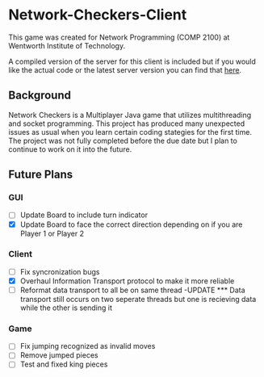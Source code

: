 # Network-Checkers-Client

This game was created for Network Programming (COMP 2100) at Wentworth Institute of Technology.

A compiled version of the server for this client is included but if you would like the actual code or the latest server version you can find that [here](https://github.com/Crichmond21/Network-Checkers-Server).

## Background
Network Checkers is a Multiplayer Java game that utilizes multithreading and socket programming. This project has produced many unexpected issues as usual when you learn certain coding stategies for the first time. The project was not fully completed before the due date but I plan to continue to work on it into the future.

## Future Plans

### GUI
- [ ] Update Board to include turn indicator
- [X] Update Board to face the correct direction depending on if you are Player 1 or Player 2

### Client
- [ ] Fix syncronization bugs
- [X] Overhaul Information Transport protocol to make it more reliable
- [ ] Reformat data transport to all be on same thread
	-UPDATE *** Data transport still occurs on two seperate threads but one is recieving data while the other is sending it

### Game
- [ ] Fix jumping recognized as invalid moves
- [ ] Remove jumped pieces
- [ ] Test and fixed king pieces
